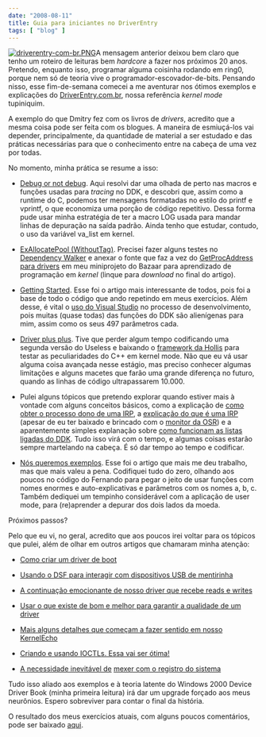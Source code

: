 ```yaml
---
date: "2008-08-11"
title: Guia para iniciantes no DriverEntry
tags: [ "blog" ]
---
```

[![driverentry-com-br.PNG](/images/driverentry-com-br.PNG)](http://www.driverentry.com.br/blog/)A mensagem anterior deixou bem claro que tenho um roteiro de leituras bem _hardcore_ a fazer nos próximos 20 anos. Pretendo, enquanto isso, programar alguma coisinha rodando em ring0, porque nem só de teoria vive o programador-escovador-de-bits. Pensando nisso, esse fim-de-semana comecei a me aventurar nos ótimos exemplos e explicações do [DriverEntry.com.br](http://www.driverentry.com.br/blog/), nossa referência _kernel mode_ tupiniquim.

A exemplo do que Dmitry fez com os livros de _drivers_, acredito que a mesma coisa pode ser feita com os blogues. A maneira de esmiuçá-los vai depender, principalmente, da quantidade de material a ser estudado e das práticas necessárias para que o conhecimento entre na cabeça de uma vez por todas.

No momento, minha prática se resume a isso:

	
  * [Debug or not debug](http://www.driverentry.com.br/blog/2006/08/debug-or-not-debug_25.html). Aqui resolvi dar uma olhada de perto nas macros e funções usadas para _tracing_ no DDK, e descobri que, assim como a runtime do C, podemos ter mensagens formatadas no estilo do printf e vprintf, o que economiza uma porção de código repetitivo. Dessa forma pude usar minha estratégia de ter a macro LOG usada para mandar linhas de depuração na saída padrão. Ainda tenho que estudar, contudo, o uso da variável va_list em kernel.

	
  * [ExAllocatePool (WithoutTag)](http://www.driverentry.com.br/blog/2006/08/exallocatepoolwithouttag_30.html). Precisei fazer alguns testes no [Dependency Walker](http://www.dependencywalker.com) e anexar o fonte que faz a vez do [GetProcAddress para drivers](http://www.driverentry.com.br/blog/2006/10/rtlgetmodulebase-rtlgetprocaddress.html) em meu miniprojeto do Bazaar para aprendizado de programação em _kernel_ (linque para _download_ no final do artigo).

	
  * [Getting Started](http://www.driverentry.com.br/blog/2006/09/getting-started.html). Esse foi o artigo mais interessante de todos, pois foi a base de todo o código que ando repetindo em meus exercícios. Além desse, é vital o [uso do Visual Studio](http://www.driverentry.com.br/blog/2006/11/kernel-visual-studio-2005.html) no processo de desenvolvimento, pois muitas (quase todas) das funções do DDK são alienígenas para mim, assim como os seus 497 parâmetros cada.

	
  * [Driver plus plus](http://www.driverentry.com.br/blog/2006/10/driver-plus-plus.html). Tive que perder algum tempo codificando uma segunda versão do Useless e baixando o [framework da Hollis](http://www.hollistech.com/) para testar as peculiaridades do C++ em kernel mode. Não que eu vá usar alguma coisa avançada nesse estágio, mas preciso conhecer algumas limitações e alguns macetes que farão uma grande diferença no futuro, quando as linhas de código ultrapassarem 10.000.

	
  * Pulei alguns tópicos que pretendo explorar quando estiver mais à vontade com alguns conceitos básicos, como a explicação de [como obter o processo dono de uma IRP](http://www.driverentry.com.br/blog/2007/02/de-quem-essa-irp-process-id.html), a [explicação do que é uma IRP](http://www.driverentry.com.br/blog/2007/02/legal-mas-o-que-uma-irp.html) (apesar de eu ter baixado e brincado com o [monitor da OSR](http://www.osronline.com/article.cfm?article=199)) e a aparentemente simples explanação sobre [como funcionam as listas ligadas do DDK](http://www.driverentry.com.br/blog/2007/02/listas-ligadas-no-ddk.html). Tudo isso virá com o tempo, e algumas coisas estarão sempre martelando na cabeça. É só dar tempo ao tempo e codificar.

	
  * [Nós queremos exemplos](http://www.driverentry.com.br/blog/2007/06/nos-queremos-exemplos.html). Esse foi o artigo que mais me deu trabalho, mas que mais valeu a pena. Codifiquei tudo do zero, olhando aos poucos no código do Fernando para pegar o jeito de usar funções com nomes enormes e auto-explicativas e parâmetros com os nomes a, b, c. Também dediquei um tempinho considerável com a aplicação de user mode, para (re)aprender a depurar dos dois lados da moeda.

Próximos passos?

Pelo que eu vi, no geral, acredito que aos poucos irei voltar para os tópicos que pulei, além de olhar em outros artigos que chamaram minha atenção:

	
  * [Como criar um driver de boot](http://www.driverentry.com.br/blog/2007/06/comear-de-novo.html)

	
  * [Usando o DSF para interagir com dispositivos USB de mentirinha](http://www.driverentry.com.br/blog/2007/07/quem-no-tem-co-caa-com-dsf.html)

	
  * [A continuação emocionante de nosso driver que recebe reads e writes](http://www.driverentry.com.br/blog/2007/08/usando-fileobject-e-fscontext.html)

	
  * [Usar o que existe de bom e melhor para garantir a qualidade de um driver](http://www.driverentry.com.br/blog/2007/09/como-assim-eu-no-gosto-de-tela-azul.html)

	
  * [Mais alguns detalhes que começam a fazer sentido em nosso KernelEcho](http://www.driverentry.com.br/blog/2008/01/cleanup-e-close.html)

	
  * [Criando e usando IOCTLs. Essa vai ser ótima!](http://www.driverentry.com.br/blog/2008/06/criando-e-usando-ioctls.html)

	
  * [A necessidade inevitável de](http://www.driverentry.com.br/blog/2008/06/utilizando-o-registry-parte-1.html) [mexer com o registro do sistema](http://www.driverentry.com.br/blog/2008/06/utilizando-o-registry-parte-2.html)

Tudo isso aliado aos exemplos e à teoria latente do Windows 2000 Device Driver Book (minha primeira leitura) irá dar um upgrade forçado aos meus neurônios. Espero sobreviver para contar o final da história.

O resultado dos meus exercícios atuais, com alguns poucos comentários, pode ser baixado [aqui](/images/learningdrivers.zip).
